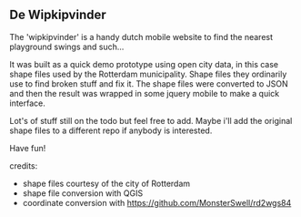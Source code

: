 De Wipkipvinder
---------------

The 'wipkipvinder' is a handy dutch mobile website to find the nearest playground swings and such...

It was built as a quick demo prototype using open city data, in this case shape files used by the Rotterdam municipality. Shape files they ordinarily use to find broken stuff and fix it. The shape files were converted to JSON and then the result was wrapped in some jquery mobile to make a quick interface.

Lot's of stuff still on the todo but feel free to add. Maybe i'll add the original shape files to a different repo if anybody is interested.

Have fun!

credits:

* shape files courtesy of the city of Rotterdam
* shape file conversion with QGIS
* coordinate conversion with https://github.com/MonsterSwell/rd2wgs84
